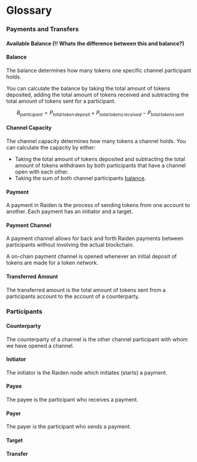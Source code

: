 # Glossary

### Payments and Transfers

#### Available Balance \(!! Whats the difference between this and balance?\)

#### Balance

The balance determines how many tokens one specific channel participant holds. 

You can calculate the balance by taking the total amount of tokens deposited, adding the total amount of tokens received and subtracting the total amount of tokens sent for a participant.

$$
B_{participant} = P_{total\,token\,deposit} + P_{total\,tokens\,received} - P_{total\,tokens\,sent}
$$

#### Channel Capacity

The channel capacity determines how many tokens a channel holds. You can calculate the capacity by either:

* Taking the total amount of tokens deposited and subtracting the total amount of tokens withdrawn by both participants that have a channel open with each other.
* Taking the sum of both channel participants [balance](glossary.md#balance).

#### Payment

A payment in Raiden is the process of sending tokens from one account to another. Each payment has an initiator and a target.

#### Payment Channel

A payment channel allows for back and forth Raiden payments between participants without involving the actual blockchain.

A on-chain payment channel is opened whenever an initial deposit of tokens are made for a token network.

#### Transferred Amount

The transferred amount is the total amount of tokens sent from a participants account to the account of a counterparty.

### Participants

#### Counterparty

The counterparty of a channel is the other channel participant with whom we have opened a channel.

#### Initiator

The initiator is the Raiden node which initiates \(starts\) a payment.

#### Payee

The payee is the participant who receives a payment.

#### Payer

The payer is the participant who sends a payment.

#### Target

#### Transfer

